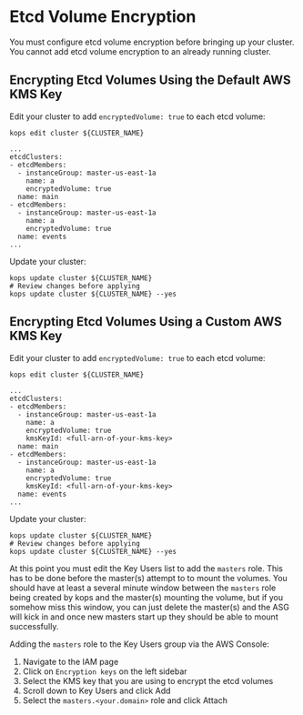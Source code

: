 # Etcd Volume Encryption

You must configure etcd volume encryption before bringing up your cluster. You cannot add etcd volume encryption to an already running cluster.

## Encrypting Etcd Volumes Using the Default AWS KMS Key

Edit your cluster to add `encryptedVolume: true` to each etcd volume:

`kops edit cluster ${CLUSTER_NAME}`

```
...
etcdClusters:
- etcdMembers:
  - instanceGroup: master-us-east-1a
    name: a
    encryptedVolume: true
  name: main
- etcdMembers:
  - instanceGroup: master-us-east-1a
    name: a
    encryptedVolume: true
  name: events    
...
```

Update your cluster:

```
kops update cluster ${CLUSTER_NAME}
# Review changes before applying
kops update cluster ${CLUSTER_NAME} --yes
```

## Encrypting Etcd Volumes Using a Custom AWS KMS Key

Edit your cluster to add `encryptedVolume: true` to each etcd volume:

`kops edit cluster ${CLUSTER_NAME}`

```
...
etcdClusters:
- etcdMembers:
  - instanceGroup: master-us-east-1a
    name: a
    encryptedVolume: true
    kmsKeyId: <full-arn-of-your-kms-key>
  name: main
- etcdMembers:
  - instanceGroup: master-us-east-1a
    name: a
    encryptedVolume: true
    kmsKeyId: <full-arn-of-your-kms-key>
  name: events    
...
```

Update your cluster:

```
kops update cluster ${CLUSTER_NAME}
# Review changes before applying
kops update cluster ${CLUSTER_NAME} --yes
```

At this point you must edit the Key Users list to add the `masters` role. 
This has to be done before the master(s) attempt to to mount the volumes. 
You should have at least a several minute window between the `masters` role being created by kops and the master(s) 
mounting the volume, but if you somehow miss this window, you can just delete the master(s) and the ASG will kick in 
and once new masters start up they should be able to mount successfully.

Adding the `masters` role to the Key Users group via the AWS Console:

1. Navigate to the IAM page
2. Click on `Encryption keys` on the left sidebar
3. Select the KMS key that you are using to encrypt the etcd volumes
4. Scroll down to Key Users and click Add
5. Select the `masters.<your.domain>` role and click Attach
